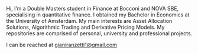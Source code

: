 Hi, I’m a Double Masters student in Finance at Bocconi and NOVA SBE, specialising in quantitative finance. I obtained my Bachelor in Economics at the University of Amsterdam. My main interests are Asset Allocation Solutions, Algorithmic Trading and Derivative Pricing Models. My repositories are comprised of personal, university and professional projects.

I can be reached at gianiranzetti1@gmail.com
